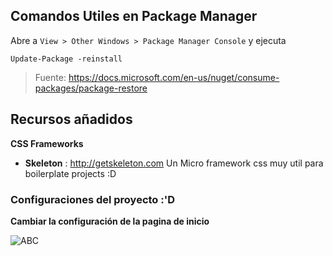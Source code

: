 ## Comandos Utiles en Package Manager

Abre a `View > Other Windows > Package Manager Console` y ejecuta

	Update-Package -reinstall

> Fuente: 
> https://docs.microsoft.com/en-us/nuget/consume-packages/package-restore



## Recursos añadidos

**CSS Frameworks**

- **Skeleton** : http://getskeleton.com
	Un Micro framework css muy util para boilerplate projects :D

### Configuraciones del proyecto :'D

**Cambiar la configuración de la pagina de inicio**

![ABC](https://i.imgur.com/4zn0Jig.png)